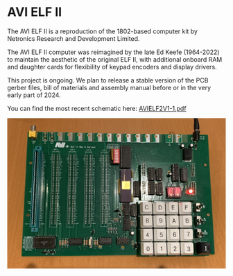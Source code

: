 # AVI ELF II
The AVI ELF II is a reproduction of the 1802-based computer kit by Netronics Research and Development Limited. 

The AVI ELF II computer was reimagined by the late Ed Keefe (1964-2022) to maintain the aesthetic of the original ELF II, with additional onboard RAM and daughter cards for flexibility of keypad encoders and display drivers.

This project is ongoing. We plan to release a stable version of the PCB gerber files, bill of materials and assembly manual before or in the very early part of 2024.

You can find the most recent schematic here: [AVIELF2V1-1.pdf](notes/AVIELF2v1-Sch.pdf)

![Image of the latest prototype of the AVI ELF II circuit board](photos/IMG_9843.jpeg)
